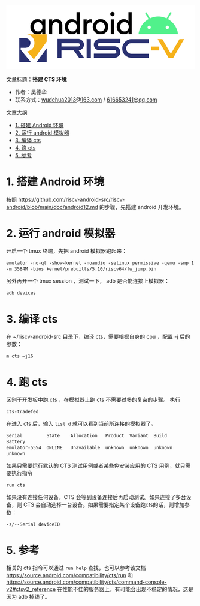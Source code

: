 ![](./diagrams/android-riscv.png)

文章标题：**搭建 CTS 环境**

- 作者：吴德华
- 联系方式：<wudehua2013@163.com> / <616653241@qq.com>

文章大纲
<!-- TOC -->

- [1. 搭建 Android 环境](#1-搭建-android-环境)
- [2. 运行 android 模拟器](#2-运行-android-模拟器)
- [3. 编译 cts](#3-编译-cts)
- [4. 跑 cts](#4-跑-cts)
- [5. 参考](#5-参考)

<!-- /TOC -->

# 1. 搭建 Android 环境
按照 <https://github.com/riscv-android-src/riscv-android/blob/main/doc/android12.md> 的步骤，先搭建 android 开发环境。

# 2. 运行 android 模拟器
开启一个 tmux 终端，先把 android 模拟器跑起来：
```
emulator -no-qt -show-kernel -noaudio -selinux permissive -qemu -smp 1 -m 3584M -bios kernel/prebuilts/5.10/riscv64/fw_jump.bin
```
另外再开一个 tmux session ，测试一下， adb 是否能连接上模拟器：
```
adb devices
```

# 3. 编译 cts
在 ~/riscv-android-src 目录下，编译 cts，需要根据自身的 cpu ，配置 -j 后的参数：
```
m cts –j16
```

# 4. 跑 cts
区别于开发板中跑 cts ，在模拟器上跑 cts 不需要过多的复杂的步骤。
执行
```
cts-tradefed
```
在进入 cts 后，输入 `list d` 就可以看到当前所连接的模拟器了。
```
Serial         State    Allocation   Product  Variant  Build    Battery
emulator-5554  ONLINE   Unavailable  unknown  unknown  unknown  unknown
```
如果只需要运行默认的 CTS 测试用例或者某些免安装应用的 CTS 用例，就只需要执行指令
```
run cts
```
如果没有连接任何设备，CTS 会等到设备连接后再启动测试。如果连接了多台设备，则 CTS 会自动选择一台设备。如果需要指定某个设备跑cts的话，则增加参数： 
```
-s/--Serial deviceID
```

# 5. 参考
相关的 cts 指令可以通过 `run help` 查找，也可以参考该文档 <https://source.android.com/compatibility/cts/run> 和 <https://source.android.com/compatibility/cts/command-console-v2#ctsv2_reference>
在性能不佳的服务器上，有可能会出现不稳定的情况，这是因为 adb 掉线了。

